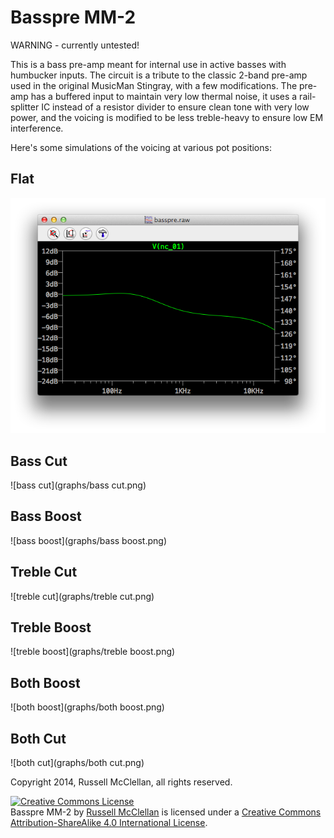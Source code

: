 # Basspre MM-2

WARNING - currently untested!

This is a bass pre-amp meant for internal use in active basses with humbucker
inputs.  The circuit is a tribute to the classic 2-band pre-amp used in the
original MusicMan Stingray, with a few modifications.  The pre-amp has a
buffered input to maintain very low thermal noise, it uses a rail-splitter IC
instead of a resistor divider to ensure clean tone with very low power, and
the voicing is modified to be less treble-heavy to ensure low EM interference.

Here's some simulations of the voicing at various pot positions:

## Flat

![flat](graphs/flat.png)

## Bass Cut

![bass cut](graphs/bass cut.png)

## Bass Boost

![bass boost](graphs/bass boost.png)

## Treble Cut

![treble cut](graphs/treble cut.png)

## Treble Boost

![treble boost](graphs/treble boost.png)

## Both Boost

![both boost](graphs/both boost.png)

## Both Cut

![both cut](graphs/both cut.png)

Copyright 2014, Russell McClellan, all rights reserved.

<a rel="license" href="http://creativecommons.org/licenses/by-sa/4.0/"><img alt="Creative Commons License" style="border-width:0" src="https://i.creativecommons.org/l/by-sa/4.0/88x31.png" /></a><br /><span xmlns:dct="http://purl.org/dc/terms/" property="dct:title">Basspre MM-2</span> by <a xmlns:cc="http://creativecommons.org/ns#" href="russellmcc.com" property="cc:attributionName" rel="cc:attributionURL">Russell McClellan</a> is licensed under a <a rel="license" href="http://creativecommons.org/licenses/by-sa/4.0/">Creative Commons Attribution-ShareAlike 4.0 International License</a>.
